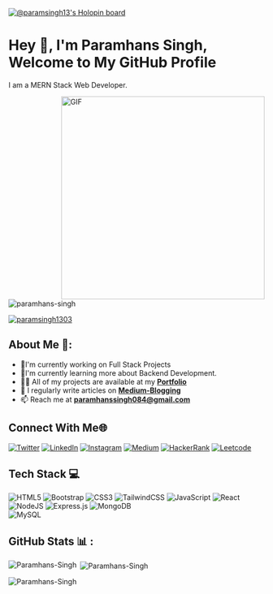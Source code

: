 [![@paramsingh13's Holopin board](https://holopin.me/paramsingh13)](https://holopin.io/@paramsingh13)

# Hey 👋, I'm Paramhans Singh, Welcome to My GitHub Profile
I am a MERN Stack Web Developer.

<img align="right" alt="GIF" src="https://www.techbabble.zone/content/images/2021/07/46207-programmer-1.gif" width="400px"  />

<p align="left"> <img src="https://komarev.com/ghpvc/?username=paramhans-singh&label=Profile%20views&color=0e75b6&style=flat" alt="paramhans-singh" /> </p>

<p align="left"> <a href="https://twitter.com/paramsingh1303" target="blank"><img src="https://img.shields.io/twitter/follow/paramsingh1303?logo=twitter&style=for-the-badge" alt="paramsingh1303" /></a> </p>


##  About Me 💫:

- 🌱I'm currently working on Full Stack Projects             
- 🔭I'm currently learning more about Backend Development.          
- 👨‍💻 All of my projects are available at my [**Portfolio**](https://paramhans-singh.github.io/Portfolio/)
- 📝 I regularly write articles on [**Medium-Blogging**](https://medium.com/@paramsingh13)
- 📫 Reach me at **paramhanssingh084@gmail.com**

## Connect With Me🌐

[![Twitter](https://img.shields.io/badge/Twitter-%231DA1F2.svg?logo=Twitter&logoColor=white)](https://twitter.com/paramsingh1303)
[![LinkedIn](https://img.shields.io/badge/LinkedIn-%230077B5.svg?logo=linkedin&logoColor=white)](https://www.linkedin.com/in/paramhans-singh13/)
[![Instagram](https://img.shields.io/badge/Instagram-%23E4405F.svg?logo=Instagram&logoColor=white)](https://instagram.com/paramsingh1303)
[![Medium](https://img.shields.io/badge/Medium-%23563D7C.svg?logo=Instagram&logoColor=white)](https://medium.com/@paramsingh13)
[![HackerRank](https://img.shields.io/badge/HackerRank-%2320232a.svg?logo=Instagram&logoColor=white)](https://www.hackerrank.com/paramsingh1303)
[![Leetcode](https://img.shields.io/badge/Leetcode-%FFFFFF.svg?logo=Instagram&logoColor=white)](https://www.leetcode.com/paramsingh11383)

## Tech Stack 💻

![HTML5](https://img.shields.io/badge/html5-%23E34F26.svg?style=for-the-badge&logo=html5&logoColor=white)
![Bootstrap](https://img.shields.io/badge/bootstrap-%23563D7C.svg?style=for-the-badge&logo=bootstrap&logoColor=white)
![CSS3](https://img.shields.io/badge/css3-%231572B6.svg?style=for-the-badge&logo=css3&logoColor=white)
![TailwindCSS](https://img.shields.io/badge/tailwindcss-%2338B2AC.svg?style=for-the-badge&logo=tailwind-css&logoColor=white)
![JavaScript](https://img.shields.io/badge/javascript-%23323330.svg?style=for-the-badge&logo=javascript&logoColor=%23F7DF1E)
![React](https://img.shields.io/badge/react-%2320232a.svg?style=for-the-badge&logo=react&logoColor=%2361DAFB)
![NodeJS](https://img.shields.io/badge/node.js-6DA55F?style=for-the-badge&logo=node.js&logoColor=white) 
![Express.js](https://img.shields.io/badge/express.js-%23404d59.svg?style=for-the-badge&logo=express&logoColor=%2361DAFB) 
![MongoDB](https://img.shields.io/badge/MongoDB-%234ea94b.svg?style=for-the-badge&logo=mongodb&logoColor=white) 	
![MySQL](https://img.shields.io/badge/mysql-%2300f.svg?style=for-the-badge&logo=mysql&logoColor=white) 


## GitHub Stats 📊 :

<p><img align="left" src="https://github-readme-stats.vercel.app/api/top-langs?username=paramhans-singh&show_icons=true&locale=en&layout=compact" alt="Paramhans-Singh" /></p>

<p>&nbsp;<img align="center" src="https://github-readme-stats.vercel.app/api?username=paramhans-singh&show_icons=true&locale=en" alt="Paramhans-Singh" /></p>

<p><img align="center" src="https://github-readme-streak-stats.herokuapp.com/?user=paramhans-singh&" alt="Paramhans-Singh" /></p>



